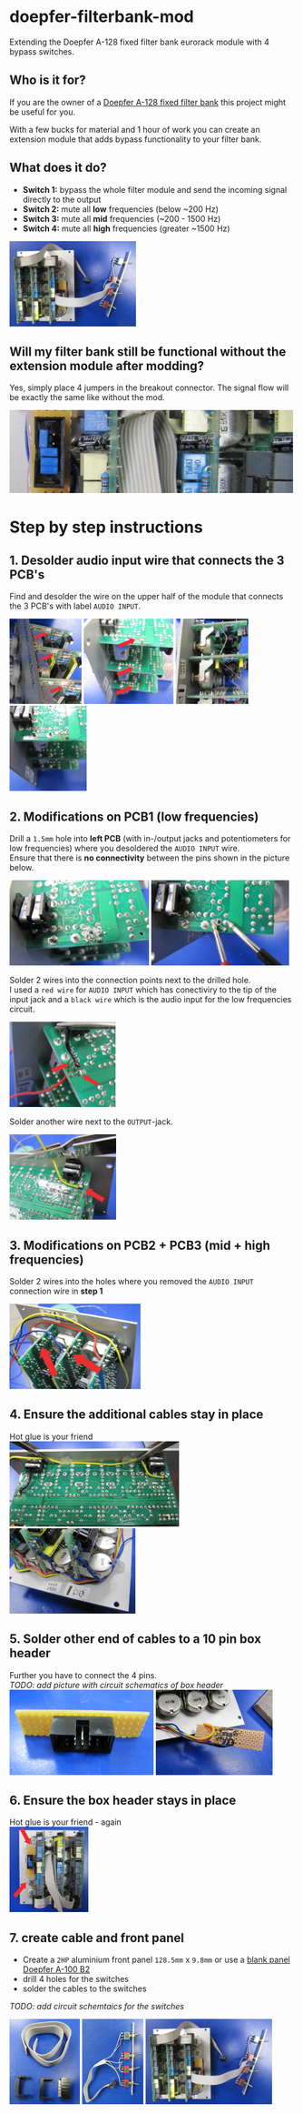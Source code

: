 # doepfer-filterbank-mod
Extending the Doepfer A-128 fixed filter bank eurorack module with 4 bypass switches.

## Who is it for?

If you are the owner of a [Doepfer A-128 fixed filter bank](https://doepfer.de/a128.htm) this project might be useful for you.  

With a few bucks for material and 1 hour of work you can create an extension module that adds bypass functionality to your filter bank.  

## What does it do?
 - **Switch 1:** bypass the whole filter module and send the incoming signal directly to the output
 - **Switch 2:** mute all **low** frequencies (below ~200 Hz)
 - **Switch 3:** mute all **mid** frequencies (~200 - 1500 Hz)
 - **Switch 4:** mute all **high** frequencies (greater ~1500 Hz)

[<img src="media/doepfer-filterbank-mod-assembled-010.png" height="150" />](https://raw.githubusercontent.com/othmar52/doepfer-filterbank-mod/main/media/doepfer-filterbank-mod-assembled-010.png?raw=true)

## Will my filter bank still be functional without the extension module after modding?
Yes, simply place 4 jumpers in the breakout connector. The signal flow will be exactly the same like without the mod.

![Doepfer Filter Bank MOD](media/doepfer-filterbank-mod-jumpers.jpg "Doepfer Filter Bank MOD") 

# Step by step instructions

## 1. Desolder audio input wire that connects the 3 PCB's
Find and desolder the wire on the upper half of the module that connects the 3 PCB's with label `AUDIO INPUT`.  

[<img src="media/doepfer-filterbank-mod-audio-input-wire-010.png" height="150" />](https://raw.githubusercontent.com/othmar52/doepfer-filterbank-mod/main/media/doepfer-filterbank-mod-audio-input-wire-010.png?raw=true)
[<img src="media/doepfer-filterbank-mod-audio-input-wire-020.png" height="150" />](https://raw.githubusercontent.com/othmar52/doepfer-filterbank-mod/main/media/doepfer-filterbank-mod-audio-input-wire-020.png?raw=true)
[<img src="media/doepfer-filterbank-mod-audio-input-wire-030.png" height="150" />](https://raw.githubusercontent.com/othmar52/doepfer-filterbank-mod/main/media/doepfer-filterbank-mod-audio-input-wire-030.png?raw=true)
[<img src="media/doepfer-filterbank-mod-audio-input-wire-040.png" height="150" />](https://raw.githubusercontent.com/othmar52/doepfer-filterbank-mod/main/media/doepfer-filterbank-mod-audio-input-wire-040.png?raw=true)

## 2. Modifications on PCB1 (low frequencies)
Drill a `1.5mm` hole into **left PCB** (with in-/output jacks and potentiometers for low frequencies) where you desoldered the `AUDIO INPUT` wire.  
Ensure that there is **no connectivity** between the pins shown in the picture below.     

[<img src="media/doepfer-filterbank-mod-drill-010.png" height="150" />](https://raw.githubusercontent.com/othmar52/doepfer-filterbank-mod/main/media/doepfer-filterbank-mod-drill-010.png?raw=true)
[<img src="media/doepfer-filterbank-mod-drill-020.png" height="150" />](https://raw.githubusercontent.com/othmar52/doepfer-filterbank-mod/main/media/doepfer-filterbank-mod-drill-020.png?raw=true)  

Solder 2 wires into the connection points next to the drilled hole.  
I used a `red wire` for `AUDIO INPUT` which has conectiviry to the tip of the input jack and a `black wire` which is the audio input for the low frequencies circuit.  

[<img src="media/doepfer-filterbank-mod-pcb1-010.png" height="150" />](https://raw.githubusercontent.com/othmar52/doepfer-filterbank-mod/main/media/doepfer-filterbank-mod-pcb1-010.png?raw=true)

Solder another wire next to the `OUTPUT`-jack.  

[<img src="media/doepfer-filterbank-mod-pcb1-020.png" height="150" />](https://raw.githubusercontent.com/othmar52/doepfer-filterbank-mod/main/media/doepfer-filterbank-mod-pcb1-020.png?raw=true)

## 3. Modifications on PCB2 + PCB3 (mid + high frequencies)
Solder 2 wires into the holes where you removed the `AUDIO INPUT` connection wire in **step 1**  

[<img src="media/doepfer-filterbank-mod-pcb2-pcb3-010.png" height="150" />](https://raw.githubusercontent.com/othmar52/doepfer-filterbank-mod/main/media/doepfer-filterbank-mod-pcb2-pcb3-010.png?raw=true)


## 4. Ensure the additional cables stay in place
Hot glue is your friend  
[<img src="media/doepfer-filterbank-mod-cables-010.png" height="150" />](https://raw.githubusercontent.com/othmar52/doepfer-filterbank-mod/main/media/doepfer-filterbank-mod-cables-010.png?raw=true)
[<img src="media/doepfer-filterbank-mod-cables-020.png" height="150" />](https://raw.githubusercontent.com/othmar52/doepfer-filterbank-mod/main/media/doepfer-filterbank-mod-cables-020.png?raw=true)

## 5. Solder other end of cables to a 10 pin box header
Further you have to connect the 4 pins.  
*TODO: add picture with circuit schematics of box header*  
[<img src="media/doepfer-filterbank-mod-box-header-010.png" height="150" />](https://raw.githubusercontent.com/othmar52/doepfer-filterbank-mod/main/media/doepfer-filterbank-mod-box-header-010.png?raw=true)
[<img src="media/doepfer-filterbank-mod-box-header-020.png" height="150" />](https://raw.githubusercontent.com/othmar52/doepfer-filterbank-mod/main/media/doepfer-filterbank-mod-box-header-020.png?raw=true)

## 6. Ensure the box header stays in place
Hot glue is your friend - again  
[<img src="media/doepfer-filterbank-mod-box-header-030.png" height="150" />](https://raw.githubusercontent.com/othmar52/doepfer-filterbank-mod/main/media/doepfer-filterbank-mod-box-header-030.png?raw=true)

## 7. create cable and front panel

  - Create a `2HP` aluminium front panel `128.5mm` x `9.8mm` or use a [blank panel Doepfer A-100 B2](https://doepfer.de/a100z_e.htm#blind%20panels)
  - drill 4 holes for the switches
  - solder the cables to the switches  

*TODO: add circuit schemtaics for the switches*  

[<img src="media/doepfer-filterbank-mod-cable-010.png" height="150" />](https://raw.githubusercontent.com/othmar52/doepfer-filterbank-mod/main/media/doepfer-filterbank-mod-cable-010.png?raw=true)
[<img src="media/doepfer-filterbank-mod-cable-020.png" height="150" />](https://raw.githubusercontent.com/othmar52/doepfer-filterbank-mod/main/media/doepfer-filterbank-mod-cable-020.png?raw=true)
[<img src="media/doepfer-filterbank-mod-assembled-010.png" height="150" />](https://raw.githubusercontent.com/othmar52/doepfer-filterbank-mod/main/media/doepfer-filterbank-mod-assembled-010.png?raw=true)
